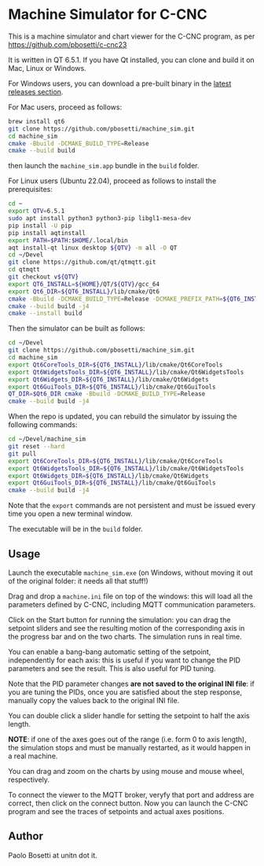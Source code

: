 # Machine Simulator for C-CNC

This is a machine simulator and chart viewer for the C-CNC program, as per <https://github.com/pbosetti/c-cnc23>

It is written in QT 6.5.1. If you have Qt installed, you can clone and build it on Mac, Linux or Windows.

For Windows users, you can download a pre-built binary in the [latest releases section](https://github.com/pbosetti/machine_sim/releases).

For Mac users, proceed as follows:

```bash
brew install qt6
git clone https://github.com/pbosetti/machine_sim.git
cd machine_sim
cmake -Bbuild -DCMAKE_BUILD_TYPE=Release
cmake --build build
```

then launch the `machine_sim.app` bundle in the `build` folder.

For Linux users (Ubuntu 22.04), proceed as follows to install the prerequisites:

```bash
cd ~
export QTV=6.5.1
sudo apt install python3 python3-pip libgl1-mesa-dev
pip install -U pip
pip install aqtinstall
export PATH=$PATH:$HOME/.local/bin
aqt install-qt linux desktop ${QTV} -m all -O QT
cd ~/Devel
git clone https://github.com/qt/qtmqtt.git
cd qtmqtt
git checkout v${QTV}
export QT6_INSTALL=${HOME}/QT/${QTV}/gcc_64
export Qt6_DIR=${QT6_INSTALL}/lib/cmake/Qt6
cmake -Bbuild -DCMAKE_BUILD_TYPE=Release -DCMAKE_PREFIX_PATH=${QT6_INSTALL}
cmake --build build -j4
cmake --install build
```

Then the simulator can be built as follows:

```bash
cd ~/Devel
git clone https://github.com/pbosetti/machine_sim.git
cd machine_sim
export Qt6CoreTools_DIR=${QT6_INSTALL}/lib/cmake/Qt6CoreTools
export Qt6WidgetsTools_DIR=${QT6_INSTALL}/lib/cmake/Qt6WidgetsTools
export Qt6Widgets_DIR=${QT6_INSTALL}/lib/cmake/Qt6Widgets
export Qt6GuiTools_DIR=${QT6_INSTALL}/lib/cmake/Qt6GuiTools
QT_DIR=$Qt6_DIR cmake -Bbuild -DCMAKE_BUILD_TYPE=Release
cmake --build build -j4
```

When the repo is updated, you can rebuild the simulator by issuing the following commands:

```bash
cd ~/Devel/machine_sim
git reset --hard
git pull
export Qt6CoreTools_DIR=${QT6_INSTALL}/lib/cmake/Qt6CoreTools
export Qt6WidgetsTools_DIR=${QT6_INSTALL}/lib/cmake/Qt6WidgetsTools
export Qt6Widgets_DIR=${QT6_INSTALL}/lib/cmake/Qt6Widgets
export Qt6GuiTools_DIR=${QT6_INSTALL}/lib/cmake/Qt6GuiTools
cmake --build build -j4
```

Note that the `export` commands are not persistent and must be issued every time you open a new terminal window.

The executable will be in the `build` folder.


## Usage

Launch the executable `machine_sim.exe` (on Windows, without moving it out of the original folder: it needs all that stuff!)

Drag and drop a `machine.ini` file on top of the windows: this will load all the parameters defined by C-CNC, including MQTT communication parameters.

Click on the Start button for running the simulation: you can drag the setpoint sliders and see the resulting motion of the corresponding axis in the progress bar and on the two charts. The simulation runs in real time.

You can enable a bang-bang automatic setting of the setpoint, independently for each axis: this is useful if you want to change the PID parameters and see the result. This is also useful for PID tuning.

Note that the PID parameter changes **are not saved to the original INI file**: if you are tuning the PIDs, once you are satisfied about the step response, manually copy the values back to the original INI file.

You can double click a slider handle for setting the setpoint to half the axis length.

**NOTE**: if one of the axes goes out of the range (i.e. form 0 to axis length), the simulation stops and must be manually restarted, as it would happen in a real machine.

You can drag and zoom on the charts by using mouse and mouse wheel, respectively.

To connect the viewer to the MQTT broker, veryfy that port and address are correct, then click on the connect button. Now you can launch the C-CNC program and see the traces of setpoints and actual axes positions.



## Author

Paolo Bosetti at unitn dot it.